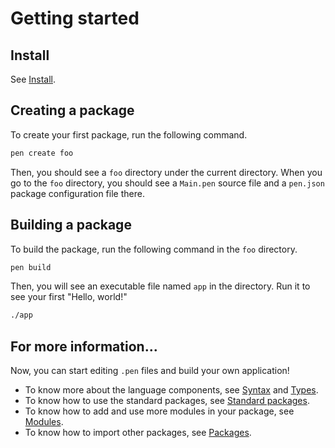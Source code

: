 # Getting started

## Install

See [Install](install.md).

## Creating a package

To create your first package, run the following command.

```sh
pen create foo
```

Then, you should see a `foo` directory under the current directory. When you go to the `foo` directory, you should see a `Main.pen` source file and a `pen.json` package configuration file there.

## Building a package

To build the package, run the following command in the `foo` directory.

```sh
pen build
```

Then, you will see an executable file named `app` in the directory. Run it to see your first "Hello, world!"

```sh
./app
```

## For more information...

Now, you can start editing `.pen` files and build your own application!

- To know more about the language components, see [Syntax](/references/language/syntax.md) and [Types](/references/language/types.md).
- To know how to use the standard packages, see [Standard packages](/references/standard-packages).
- To know how to add and use more modules in your package, see [Modules](/references/language/modules.md).
- To know how to import other packages, see [Packages](/references/language/packages.md).
